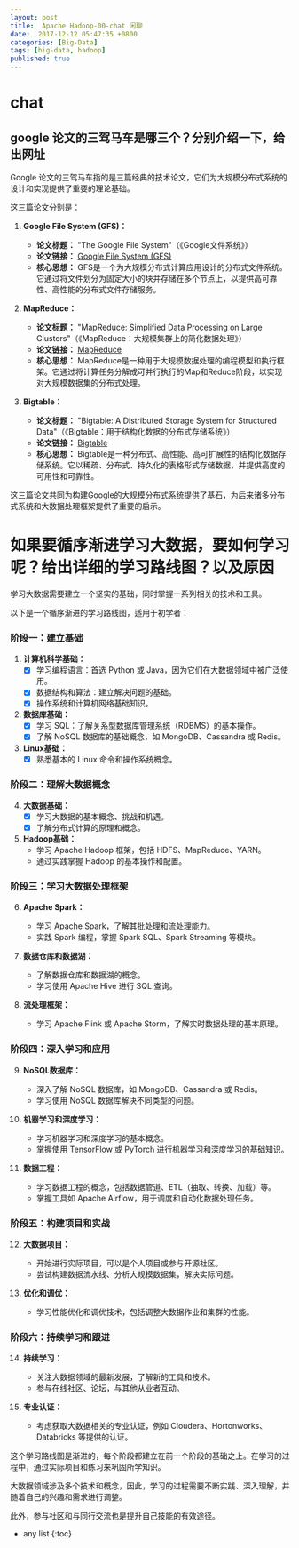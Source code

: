 ```yaml
---
layout: post
title:  Apache Hadoop-00-chat 闲聊
date:  2017-12-12 05:47:35 +0800
categories: [Big-Data]
tags: [big-data, hadoop]
published: true
---
```



# chat

## google 论文的三驾马车是哪三个？分别介绍一下，给出网址

Google 论文的三驾马车指的是三篇经典的技术论文，它们为大规模分布式系统的设计和实现提供了重要的理论基础。

这三篇论文分别是：

1. **Google File System (GFS)：**
   - **论文标题：** "The Google File System"（《Google文件系统》）
   - **论文链接：** [Google File System (GFS)](http://static.googleusercontent.com/media/research.google.com/zh-CN//archive/gfs-sosp2003.pdf)
   - **核心思想：** GFS是一个为大规模分布式计算应用设计的分布式文件系统。它通过将文件划分为固定大小的块并存储在多个节点上，以提供高可靠性、高性能的分布式文件存储服务。

2. **MapReduce：**
   - **论文标题：** "MapReduce: Simplified Data Processing on Large Clusters"（《MapReduce：大规模集群上的简化数据处理》）
   - **论文链接：** [MapReduce](https://storage.googleapis.com/pub-tools-public-publication-data/pdf/16cb30b4f6114691f928d01fcbd77b6ca5479816.pdf)
   - **核心思想：** MapReduce是一种用于大规模数据处理的编程模型和执行框架。它通过将计算任务分解成可并行执行的Map和Reduce阶段，以实现对大规模数据集的分布式处理。

3. **Bigtable：**
   - **论文标题：** "Bigtable: A Distributed Storage System for Structured Data"（《Bigtable：用于结构化数据的分布式存储系统》）
   - **论文链接：** [Bigtable](https://static.googleusercontent.com/media/research.google.com/zh-CN//archive/bigtable-osdi06.pdf)
   - **核心思想：** Bigtable是一种分布式、高性能、高可扩展性的结构化数据存储系统。它以稀疏、分布式、持久化的表格形式存储数据，并提供高度的可用性和可靠性。

这三篇论文共同为构建Google的大规模分布式系统提供了基石，为后来诸多分布式系统和大数据处理框架提供了重要的启示。

# 如果要循序渐进学习大数据，要如何学习呢？给出详细的学习路线图？以及原因

学习大数据需要建立一个坚实的基础，同时掌握一系列相关的技术和工具。

以下是一个循序渐进的学习路线图，适用于初学者：

### 阶段一：建立基础

1. **计算机科学基础：**
   - [x] 学习编程语言：首选 Python 或 Java，因为它们在大数据领域中被广泛使用。
   - [x] 数据结构和算法：建立解决问题的基础。
   - [x] 操作系统和计算机网络基础知识。

2. **数据库基础：**
   - [x] 学习 SQL：了解关系型数据库管理系统（RDBMS）的基本操作。
   - [x] 了解 NoSQL 数据库的基础概念，如 MongoDB、Cassandra 或 Redis。

3. **Linux基础：**
   - [x] 熟悉基本的 Linux 命令和操作系统概念。

### 阶段二：理解大数据概念

4. **大数据基础：**
   - [x] 学习大数据的基本概念、挑战和机遇。
   - [x] 了解分布式计算的原理和概念。

5. **Hadoop基础：**
   - 学习 Apache Hadoop 框架，包括 HDFS、MapReduce、YARN。
   - 通过实践掌握 Hadoop 的基本操作和配置。

### 阶段三：学习大数据处理框架

6. **Apache Spark：**
   - 学习 Apache Spark，了解其批处理和流处理能力。
   - 实践 Spark 编程，掌握 Spark SQL、Spark Streaming 等模块。

7. **数据仓库和数据湖：**
   - 了解数据仓库和数据湖的概念。
   - 学习使用 Apache Hive 进行 SQL 查询。

8. **流处理框架：**
   - 学习 Apache Flink 或 Apache Storm，了解实时数据处理的基本原理。

### 阶段四：深入学习和应用

9. **NoSQL数据库：**
   - 深入了解 NoSQL 数据库，如 MongoDB、Cassandra 或 Redis。
   - 学习使用 NoSQL 数据库解决不同类型的问题。

10. **机器学习和深度学习：**
    - 学习机器学习和深度学习的基本概念。
    - 掌握使用 TensorFlow 或 PyTorch 进行机器学习和深度学习的基础知识。

11. **数据工程：**
    - 学习数据工程的概念，包括数据管道、ETL（抽取、转换、加载）等。
    - 掌握工具如 Apache Airflow，用于调度和自动化数据处理任务。

### 阶段五：构建项目和实战

12. **大数据项目：**
    - 开始进行实际项目，可以是个人项目或参与开源社区。
    - 尝试构建数据流水线、分析大规模数据集，解决实际问题。

13. **优化和调优：**
    - 学习性能优化和调优技术，包括调整大数据作业和集群的性能。

### 阶段六：持续学习和跟进

14. **持续学习：**
    - 关注大数据领域的最新发展，了解新的工具和技术。
    - 参与在线社区、论坛，与其他从业者互动。

15. **专业认证：**
    - 考虑获取大数据相关的专业认证，例如 Cloudera、Hortonworks、Databricks 等提供的认证。

这个学习路线图是渐进的，每个阶段都建立在前一个阶段的基础之上。在学习的过程中，通过实际项目和练习来巩固所学知识。

大数据领域涉及多个技术和概念，因此，学习的过程需要不断实践、深入理解，并随着自己的兴趣和需求进行调整。

此外，参与社区和与同行交流也是提升自己技能的有效途径。

* any list
{:toc}